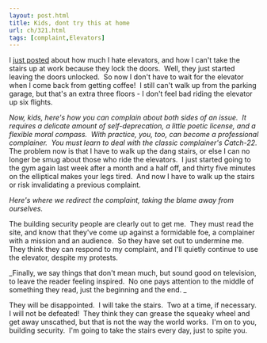 ```yaml
---
layout: post.html
title: Kids, dont try this at home
url: ch/321.html
tags: [complaint,Elevators]
---
```

I [just posted](http://www.complainthub.com/?p=318) about how much I hate elevators, and how I can't take the stairs up at work because they lock the doors.  Well, they just started leaving the doors unlocked.  So now I don't have to wait for the elevator when I come back from getting coffee!  I still can't walk up from the parking garage, but that's an extra three floors - I don't feel bad riding the elevator up six flights.

_Now, kids, here's how you can complain about both sides of an issue.  It requires a delicate amount of self-deprecation, a little poetic license, and a flexible moral compass.  With practice, you, too, can become a professional complainer.  You must learn to deal with the classic complainer's Catch-22._ The problem now is that I have to walk up the dang stairs, or else I can no longer be smug about those who ride the elevators.  I just started going to the gym again last week after a month and a half off, and thirty five minutes on the elliptical makes your legs tired.  And now I have to walk up the stairs or risk invalidating a previous complaint.

_Here's where we redirect the complaint, taking the blame away from ourselves._

The building security people are clearly out to get me.  They must read the site, and know that they've come up against a formidable foe, a complainer with a mission and an audience.  So they have set out to undermine me.  They think they can respond to my complaint, and I'll quietly continue to use the elevator, despite my protests.

_Finally, we say things that don't mean much, but sound good on television, to leave the reader feeling inspired.  No one pays attention to the middle of something they read, just the beginning and the end. _

They will be disappointed.  I will take the stairs.  Two at a time, if necessary.  I will not be defeated!  They think they can grease the squeaky wheel and get away unscathed, but that is not the way the world works.  I'm on to you, building security.  I'm going to take the stairs every day, just to spite you.
